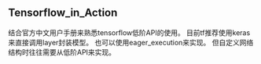 ## Tensorflow_in_Action
  结合官方中文用户手册来熟悉tensorflow低阶API的使用。
  目前tf推荐使用keras来直接调用layer封装模型。
  也可以使用eager_execution来实现。
  但自定义网络结构时往往需要从低阶API来实现。
